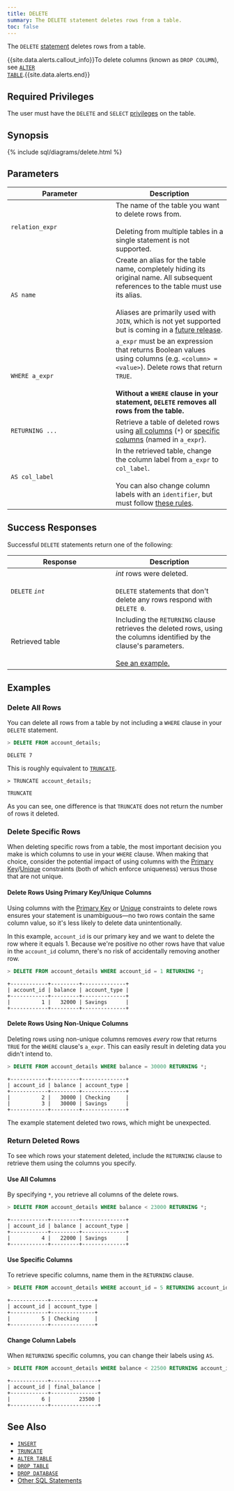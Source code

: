 ```yaml
---
title: DELETE
summary: The DELETE statement deletes rows from a table.
toc: false
---
```


The `DELETE` [statement](sql-statements.html) deletes rows from a table.

{{site.data.alerts.callout_info}}To delete columns (known as <code>DROP COLUMN</code>), see <a href="alter-table.html"><code>ALTER TABLE</code></a>.{{site.data.alerts.end}}

<div id="toc"></div>

## Required Privileges

The user must have the `DELETE` and `SELECT` [privileges](privileges.html) on the table. 

## Synopsis

{% include sql/diagrams/delete.html %}

## Parameters

<style>
table td:first-child {
    min-width: 225px;
}
</style>

| Parameter | Description |
|-----------|-------------|
|`relation_expr` | The name of the table you want to delete rows from.<br><br>Deleting from multiple tables in a single statement is not supported.|
|`AS name` | Create an alias for the table name, completely hiding its original name. All subsequent references to the table must use its alias.<br><br>Aliases are primarily used with `JOIN`, which is not yet supported but is coming in a [future release](https://github.com/cockroachdb/cockroach/issues/2970).|
|`WHERE a_expr`| `a_expr` must be an expression that returns Boolean values using columns (e.g. `<column> = <value>`). Delete rows that return `TRUE`.<br><br/>__Without a `WHERE` clause in your statement, `DELETE` removes all rows from the table.__|
|`RETURNING ...`<br>| Retrieve a table of deleted rows using [all columns](#use-all-columns) (`*`) or [specific columns](#use-specific-columns) (named in `a_expr`).|
|`AS col_label`| In the retrieved table, change the column label from `a_expr` to `col_label`.<br><br>You can also change column labels with an `identifier`, but must follow [these rules](keywords-and-identifiers.html#identifiers).|

## Success Responses

Successful `DELETE` statements return one of the following:

| Response | Description |
|-----------|-------------|
|`DELETE` _`int`_ | _int_ rows were deleted.<br><br>`DELETE` statements that don't delete any rows respond with `DELETE 0`.|
|Retrieved table | Including the `RETURNING` clause retrieves the deleted rows, using the columns identified by the clause's parameters.<br><br>[See an example.](#return-deleted-rows)|

## Examples

### Delete All Rows

You can delete all rows from a table by not including a `WHERE` clause in your `DELETE` statement.

~~~ sql
> DELETE FROM account_details;
~~~
~~~
DELETE 7
~~~

This is roughly equivalent to [`TRUNCATE`](truncate.html).

~~~
> TRUNCATE account_details;
~~~
~~~
TRUNCATE
~~~

As you can see, one difference is that `TRUNCATE` does not return the number of rows it deleted.

### Delete Specific Rows

When deleting specific rows from a table, the most important decision you make is which columns to use in your `WHERE` clause. When making that choice, consider the potential impact of using columns with the [Primary Key](primary-key.html)/[Unique](unique.html) constraints (both of which enforce uniqueness) versus those that are not unique.

#### Delete Rows Using Primary Key/Unique Columns

Using columns with the [Primary Key](primary-key.html) or [Unique](unique.html) constraints to delete rows ensures your statement is unambiguous&mdash;no two rows contain the same column value, so it's less likely to delete data unintentionally.

In this example, `account_id` is our primary key and we want to delete the row where it equals 1. Because we're positive no other rows have that value in the `account_id` column, there's no risk of accidentally removing another row.

~~~ sql
> DELETE FROM account_details WHERE account_id = 1 RETURNING *;
~~~
~~~
+------------+---------+--------------+
| account_id | balance | account_type |
+------------+---------+--------------+
|          1 |   32000 | Savings      |
+------------+---------+--------------+
~~~ 

#### Delete Rows Using Non-Unique Columns

Deleting rows using non-unique columns removes _every_ row that returns `TRUE` for the `WHERE` clause's `a_expr`. This can easily result in deleting data you didn't intend to.

~~~ sql
> DELETE FROM account_details WHERE balance = 30000 RETURNING *;
~~~
~~~
+------------+---------+--------------+
| account_id | balance | account_type |
+------------+---------+--------------+
|          2 |   30000 | Checking     |
|          3 |   30000 | Savings      |
+------------+---------+--------------+
~~~

The example statement deleted two rows, which might be unexpected.

### Return Deleted Rows

To see which rows your statement deleted, include the `RETURNING` clause to retrieve them using the columns you specify.

#### Use All Columns
By specifying `*`, you retrieve all columns of the delete rows.

~~~ sql
> DELETE FROM account_details WHERE balance < 23000 RETURNING *;
~~~
~~~
+------------+---------+--------------+
| account_id | balance | account_type |
+------------+---------+--------------+
|          4 |   22000 | Savings      |
+------------+---------+--------------+
~~~

#### Use Specific Columns

To retrieve specific columns, name them in the `RETURNING` clause.

~~~ sql
> DELETE FROM account_details WHERE account_id = 5 RETURNING account_id, account_type;
~~~
~~~
+------------+--------------+
| account_id | account_type |
+------------+--------------+
|          5 | Checking     |
+------------+--------------+
~~~

#### Change Column Labels

When `RETURNING` specific columns, you can change their labels using `AS`.

~~~ sql
> DELETE FROM account_details WHERE balance < 22500 RETURNING account_id, balance AS final_balance;
~~~
~~~
+------------+---------------+
| account_id | final_balance |
+------------+---------------+
|          6 |         23500 |
+------------+---------------+
~~~

## See Also

- [`INSERT`](insert.html)
- [`TRUNCATE`](truncate.html)
- [`ALTER TABLE`](alter-table.html)
- [`DROP TABLE`](drop-table.html)
- [`DROP DATABASE`](drop-database.html)
- [Other SQL Statements](sql-statements.html)
